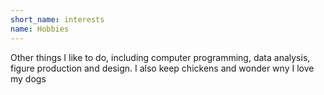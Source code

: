 ```yaml
---
short_name: interests	
name: Hobbies
---
```


Other things I like to do, including computer programming, data analysis, figure production and design. I also keep chickens and wonder wny I love my dogs

